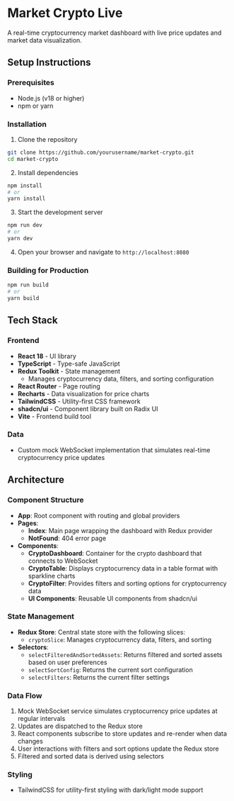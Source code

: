 # Market Crypto Live

A real-time cryptocurrency market dashboard with live price updates and market data visualization.

## Setup Instructions

### Prerequisites

- Node.js (v18 or higher)
- npm or yarn

### Installation

1. Clone the repository
```bash
git clone https://github.com/yourusername/market-crypto.git
cd market-crypto
```

2. Install dependencies
```bash
npm install
# or 
yarn install
```

3. Start the development server
```bash
npm run dev
# or
yarn dev
```

4. Open your browser and navigate to `http://localhost:8080`

### Building for Production

```bash
npm run build
# or
yarn build
```

## Tech Stack

### Frontend
- **React 18** - UI library
- **TypeScript** - Type-safe JavaScript
- **Redux Toolkit** - State management
  - Manages cryptocurrency data, filters, and sorting configuration
- **React Router** - Page routing
- **Recharts** - Data visualization for price charts
- **TailwindCSS** - Utility-first CSS framework
- **shadcn/ui** - Component library built on Radix UI
- **Vite** - Frontend build tool

### Data
- Custom mock WebSocket implementation that simulates real-time cryptocurrency price updates

## Architecture

### Component Structure
- **App**: Root component with routing and global providers
- **Pages**:
  - **Index**: Main page wrapping the dashboard with Redux provider
  - **NotFound**: 404 error page
- **Components**:
  - **CryptoDashboard**: Container for the crypto dashboard that connects to WebSocket
  - **CryptoTable**: Displays cryptocurrency data in a table format with sparkline charts
  - **CryptoFilter**: Provides filters and sorting options for cryptocurrency data
  - **UI Components**: Reusable UI components from shadcn/ui

### State Management
- **Redux Store**: Central state store with the following slices:
  - `cryptoSlice`: Manages cryptocurrency data, filters, and sorting
- **Selectors**:
  - `selectFilteredAndSortedAssets`: Returns filtered and sorted assets based on user preferences
  - `selectSortConfig`: Returns the current sort configuration
  - `selectFilters`: Returns the current filter settings

### Data Flow
1. Mock WebSocket service simulates cryptocurrency price updates at regular intervals
2. Updates are dispatched to the Redux store
3. React components subscribe to store updates and re-render when data changes
4. User interactions with filters and sort options update the Redux store
5. Filtered and sorted data is derived using selectors

### Styling
- TailwindCSS for utility-first styling with dark/light mode support
